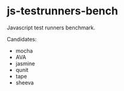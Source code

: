 # js-testrunners-bench
Javascript test runners benchmark.

Candidates:
 * mocha
 * AVA
 * jasmine
 * qunit
 * tape
 * sheeva
